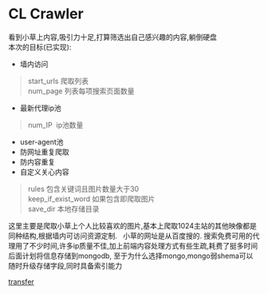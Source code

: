 # CL Crawler

看到小草上内容,吸引力十足,打算筛选出自己感兴趣的内容,躺倒硬盘  
本次的目标(已实现):

* 墙内访问
> start_urls 爬取列表  
num_page 列表每项搜索页面数量
* 最新代理ip池   
> num_IP  ip池数量

* user-agent池
* 防网址重复爬取
* 防内容重复
* 自定义关心内容
> rules 包含关键词且图片数量大于30  
keep_if_exist_word 如果包含即爬取图片  
save_dir 本地存储目录


这里主要是爬取小草上个人比较喜欢的图片,基本上爬取1024主站的其他映像都是同种结构,根据墙内可访问资源定制.  
小草的网址是从百度搜的. 
搜索免费可用的代理用了不少时间,许多ip质量不佳,加上前端内容处理方式有些生疏,耗费了挺多时间
后面计划将信息存储到mongodb, 至于为什么选择mongo,mongo弱shema可以随时升级存储字段,同时具备索引能力

[transfer](https://www.zybuluo.com/liuhui0803/note/644770)
